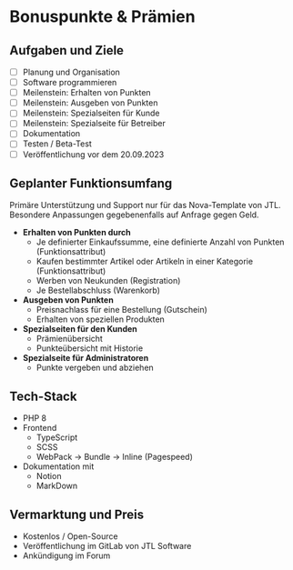 # Bonuspunkte & Prämien

## Aufgaben und Ziele

- [ ]  Planung und Organisation
- [ ]  Software programmieren
  - [ ]  Meilenstein: Erhalten von Punkten
  - [ ]  Meilenstein: Ausgeben von Punkten
  - [ ]  Meilenstein: Spezialseiten für Kunde
  - [ ]  Meilenstein: Spezialseite für Betreiber
- [ ]  Dokumentation
- [ ]  Testen / Beta-Test
- [ ]  Veröffentlichung vor dem 20.09.2023

## Geplanter Funktionsumfang

Primäre Unterstützung und Support nur für das Nova-Template von JTL. Besondere Anpassungen gegebenenfalls auf Anfrage gegen Geld.

- **Erhalten von Punkten durch**
  - Je definierter Einkaufssumme, eine definierte Anzahl von Punkten (Funktionsattribut)
  - Kaufen bestimmter Artikel oder Artikeln in einer Kategorie (Funktionsattribut)
  - Werben von Neukunden (Registration)
  - Je Bestellabschluss (Warenkorb)
- **Ausgeben von Punkten**
  - Preisnachlass für eine Bestellung (Gutschein)
  - Erhalten von speziellen Produkten
- **Spezialseiten für den Kunden**
  - Prämienübersicht
  - Punkteübersicht mit Historie
- **Spezialseite für Administratoren**
  - Punkte vergeben und abziehen

## Tech-Stack

- PHP 8
- Frontend
  - TypeScript
  - SCSS
  - WebPack → Bundle → Inline (Pagespeed)
- Dokumentation mit
  - Notion
  - MarkDown

## Vermarktung und Preis

- Kostenlos / Open-Source
- Veröffentlichung im GitLab von JTL Software
- Ankündigung im Forum
